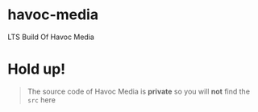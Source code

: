 # havoc-media
LTS Build Of Havoc Media

# Hold up!
> The source code of Havoc Media is **private** so you will **not** find the `src` here
